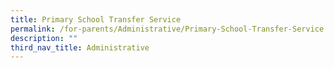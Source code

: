 ```yaml
---
title: Primary School Transfer Service
permalink: /for-parents/Administrative/Primary-School-Transfer-Service
description: ""
third_nav_title: Administrative
---
```


